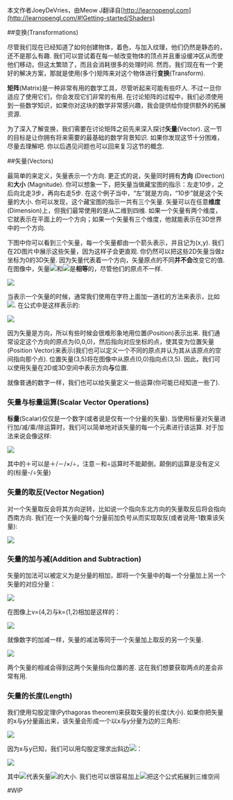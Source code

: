 本文作者JoeyDeVries，由Meow J翻译自[http://learnopengl.com](http://learnopengl.com/#!Getting-started/Shaders)

##变换(Transformations)

尽管我们现在已经知道了如何创建物体，着色，与加入纹理，他们仍然是静态的，还不是那么有趣. 我们可以尝试着在每一帧改变物体的顶点并且重设缓冲区从而使他们移动，但这太繁琐了，而且会消耗很多的处理时间. 然而，我们现在有一个更好的解决方案，那就是使用(多个)矩阵来对这个物体进行**变换**(Transform).

**矩阵**(Matrix)是一种非常有用的数学工具，尽管听起来可能有些吓人. 不过一旦你适应了使用它们，你会发现它们非常的有用. 在讨论矩阵的过程中，我们必须使用到一些数学知识，如果你对这块的数学非常感兴趣，我会提供给你提供额外的拓展资源.

为了深入了解变换，我们需要在讨论矩阵之前先来深入探讨**矢量**(Vector). 这一节的目标是让你拥有将来需要的最基础的数学背景知识. 如果你发现这节十分困难，尽量去理解吧. 你以后遇见问题也可以回来复习这节的概念.

##矢量(Vectors)

最简单的来定义，矢量表示一个方向. 更正式的说，矢量同时拥有**方向** (Direction)和**大小** (Magnitude). 你可以想象一下，把矢量当做藏宝图的指示：左走10步，之后向北走3步，再向右走5步. 在这个例子当中，“左”就是方向，“10步”就是这个矢量的大小. 你可以发现，这个藏宝图的指示一共有三个矢量. 矢量可以在任意**维度**(Dimension)上，但我们最常使用的是从二维到四维. 如果一个矢量有两个维度，它就表示在平面上的一个方向；如果一个矢量有三个维度，他就能表示在3D世界中的一个方向.

下图中你可以看到三个矢量，每一个矢量都由一个箭头表示，并且记为(x,y). 我们在2D图片中展示这些矢量，因为这样子会更直观. 你仍然可以把这些2D矢量当做z坐标为0的3D矢量. 因为矢量代表着一个方向，矢量原点的不同**并不会**改变它的值. 在图像中，矢量![](http://latex2png.com/output//latex_e91010b29e958e4fbc824584145939c6.png)和![](http://latex2png.com/output//latex_d9ed1f291de6a7f8f8b98910b32d1b1f.png)是**相等**的，尽管他们的原点不一样.

![](http://learnopengl.com/img/getting-started/vectors.png)

当表示一个矢量的时候，通常我们使用在字符上面加一道杠的方法来表示，比如![](http://latex2png.com/output//latex_bd890aa3934604aac5038acd23d62d50.png). 在公式中是这样表示的:

![](http://latex2png.com/output//latex_f6b0b4b613d888bc3239069623169884.png)

因为矢量是方向，所以有些时候会很难形象地用位置(Position)表示出来. 我们通常设定这个方向的原点为(0,0,0)，然后指向对应坐标的点，使其变为位置矢量(Position Vector)来表示(我们也可以定义一个不同的原点并认为其从该原点的空间指向那个点). 位置矢量(3,5)将在图像中从原点(0,0)指向点(3,5). 因此，我们可以使用矢量在2D或3D空间中表示方向**与**位置.


就像普通的数字一样，我们也可以给矢量定义一些运算(你可能已经知道一些了).

### 矢量与标量运算(Scalar Vector Operations)

**标量**(Scalar)仅仅是一个数字(或者说是仅有一个分量的矢量). 当使用标量对矢量进行加/减/乘/除运算时，我们可以简单地对该矢量的每一个元素进行该运算. 对于加法来说会像这样:

![](http://latex2png.com/output//latex_ced260b3ce642ed56f177244c3b4189e.png)

其中的＋可以是＋/－/×/÷，注意－和÷运算时不能颠倒，颠倒的运算是没有定义的(标量-/÷矢量)

### 矢量的取反(Vector Negation)

对一个矢量取反会将其方向逆转，比如说一个指向东北方向的矢量取反后将会指向西南方向. 我们在一个矢量的每个分量前加负号从而实现取反(或者说用-1数乘该矢量):

![](http://latex2png.com/output//latex_8d5dcc978ccf9d559d64af04b1ddfa7c.png)

### 矢量的加与减(Addition and Subtraction)

矢量的加法可以被定义为是分量的相加，即将一个矢量中的每一个分量加上另一个矢量的对应分量：

![](http://latex2png.com/output//latex_3d5a8fd9db45ecfed81acdad2691caa8.png)

在图像上v=(4,2)与k=(1,2)相加是这样的：

![](http://learnopengl.com/img/getting-started/vectors_addition.png)

就像数字的加减一样，矢量的减法等同于一个矢量加上取反的另一个矢量.

![](http://latex2png.com/output//latex_aa68be1c1c3294bf4d931c39d9fe8ea1.png)

两个矢量的相减会得到这两个矢量指向位置的差. 这在我们想要获取两点的差会非常有用.

### 矢量的长度(Length)

我们使用勾股定理(Pythagoras theorem)来获取矢量的长度(大小). 如果你把矢量的x与y分量画出来，该矢量会形成一个以x与y分量为边的三角形:

![](http://learnopengl.com/img/getting-started/vectors_triangle.png)

因为x与y已知，我们可以用勾股定理求出斜边![](http://latex2png.com/output//latex_e91010b29e958e4fbc824584145939c6.png)：

![](http://latex2png.com/output//latex_25a4b63018e587812dd6625a075ec9dd.png)

其中![](http://latex2png.com/output//latex_8f7bf6541904f09a5318814c6b03fe17.png)代表矢量![](http://latex2png.com/output//latex_e91010b29e958e4fbc824584145939c6.png)的大小. 我们也可以很容易加上![](http://latex2png.com/output//latex_a1049fd26252d4e0795dd75bd0bb8e12.png)把这个公式拓展到三维空间

#WIP
